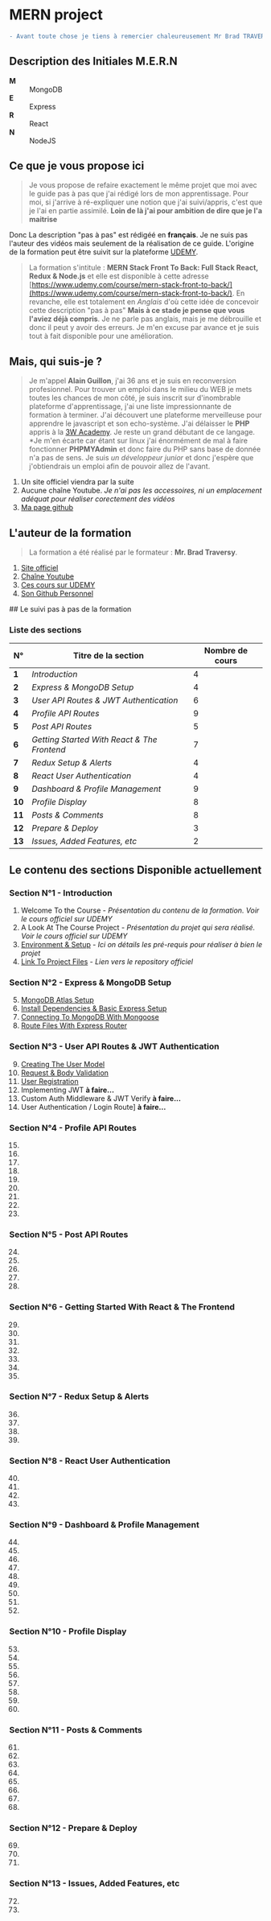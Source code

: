 # MERN project

```diff
- Avant toute chose je tiens à remercier chaleureusement Mr Brad TRAVERSY pour sa formation de qualité.
```

## Description des Initiales M.E.R.N

<dl>
  <dt><strong>M</strong></dt>
  <dd>MongoDB</dd>

  <dt><strong>E</strong></dt>
  <dd>Express</dd>

  <dt><strong>R</strong></dt>
  <dd>React</dd>

  <dt><strong>N</strong></dt>
  <dd>NodeJS</dd>
</dl>

## Ce que je vous propose ici

> Je vous propose de refaire exactement le même projet que moi avec le guide pas à pas que j'ai rédigé lors de mon apprentissage. Pour moi, si j'arrive à ré-expliquer une notion que j'ai suivi/appris, c'est que je l'ai en partie assimilé. **Loin de là j'ai pour ambition de dire que je l'a maitrise**

Donc La description "pas à pas" est rédigéé en **français**. Je ne suis pas l'auteur des vidéos mais seulement de la réalisation de ce guide. L'origine de la formation peut être suivit sur la plateforme [UDEMY](https://www.udemy.com, "Lien vers le site d'Udemy").

> La formation s'intitule : **MERN Stack Front To Back: Full Stack React, Redux & Node.js** et elle est disponible à cette adresse [https://www.udemy.com/course/mern-stack-front-to-back/](https://www.udemy.com/course/mern-stack-front-to-back/). En revanche, elle est totalement en _Anglais_ d'où cette idée de concevoir cette description "pas à pas" **Mais à ce stade je pense que vous l'aviez déjà compris**. Je ne parle pas anglais, mais je me débrouille et donc il peut y avoir des erreurs. Je m'en excuse par avance et je suis tout à fait disponible pour une amélioration.

## Mais, qui suis-je ?

> Je m'appel **Alain Guillon**, j'ai 36 ans et je suis en reconversion profesionnel. Pour trouver un emploi dans le milieu du WEB je mets toutes les chances de mon côté, je suis inscrit sur d'inombrable plateforme d'apprentissage, j'ai une liste impressionnante de formation à terminer. J'ai découvert une plateforme merveilleuse pour apprendre le javascript et son echo-système. J'ai délaisser le **PHP** appris à la [3W Academy](https://3wa.fr). Je reste un grand débutant de ce langage. \*Je m'en écarte car étant sur linux j'ai énormément de mal à faire fonctionner **PHPMYAdmin** et donc faire du PHP sans base de donnée n'a pas de sens. Je suis _un développeur junior_ et donc j'espère que j'obtiendrais un emploi afin de pouvoir allez de l'avant.

1. Un site officiel viendra par la suite
2. Aucune chaîne Youtube. _Je n'ai pas les accessoires, ni un emplacement adéquat pour réaliser corectement des vidéos_
3. [Ma page github](https://github.com/Zyrass)

## L'auteur de la formation

> La formation a été réalisé par le formateur : **Mr. Brad Traversy**.

1. [Site officiel](https://www.traversymedia.com/)
2. [Chaîne Youtube](https://www.youtube.com/channel/UC29ju8bIPH5as8OGnQzwJyA)
3. [Ces cours sur UDEMY](https://www.udemy.com/user/brad-traversy/)
4. [Son Github Personnel](https://github.com/bradtraversy)

## Le suivi pas à pas de la formation

### Liste des sections

| N°     | Titre de la section                         | Nombre de cours |
| ------ | ------------------------------------------- | --------------- |
| **1**  | _Introduction_                              | 4               |
| **2**  | _Express & MongoDB Setup_                   | 4               |
| **3**  | _User API Routes & JWT Authentication_      | 6               |
| **4**  | _Profile API Routes_                        | 9               |
| **5**  | _Post API Routes_                           | 5               |
| **6**  | _Getting Started With React & The Frontend_ | 7               |
| **7**  | _Redux Setup & Alerts_                      | 4               |
| **8**  | _React User Authentication_                 | 4               |
| **9**  | _Dashboard & Profile Management_            | 9               |
| **10** | _Profile Display_                           | 8               |
| **11** | _Posts & Comments_                          | 8               |
| **12** | _Prepare & Deploy_                          | 3               |
| **13** | _Issues, Added Features, etc_               | 2               |

## Le contenu des sections Disponible actuellement

### Section N°1 - Introduction

1. Welcome To the Course - _Présentation du contenu de la formation. Voir le cours officiel sur UDEMY_
2. A Look At The Course Project - _Présentation du projet qui sera réalisé. Voir le cours officiel sur UDEMY_
3. [Environment & Setup](../blop/master/cours/section_1/video_3.md) - _Ici on détails les pré-requis pour réaliser à bien le projet_
4. [Link To Project Files](https://github.com/bradtraversy/devconnector_2.0) - _Lien vers le repository officiel_

### Section N°2 - Express & MongoDB Setup

5. [MongoDB Atlas Setup]()
6. [Install Dependencies & Basic Express Setup]()
7. [Connecting To MongoDB With Mongoose]()
8. [Route Files With Express Router]()

### Section N°3 - User API Routes & JWT Authentication

9. [Creating The User Model]()
10. [Request & Body Validation]()
11. [User Registration]()
12. Implementing JWT **à faire...**
13. Custom Auth Middleware & JWT Verify **à faire...**
14. User Authentication / Login Route] **à faire...**

### Section N°4 - Profile API Routes

15. []()
16. []()
17. []()
18. []()
19. []()
20. []()
21. []()
22. []()
23. []()

### Section N°5 - Post API Routes

24. []()
25. []()
26. []()
27. []()
28. []()

### Section N°6 - Getting Started With React & The Frontend

29. []()
30. []()
31. []()
32. []()
33. []()
34. []()
35. []()

### Section N°7 - Redux Setup & Alerts

36. []()
37. []()
38. []()
39. []()

### Section N°8 - React User Authentication

40. []()
41. []()
42. []()
43. []()

### Section N°9 - Dashboard & Profile Management

44. []()
45. []()
46. []()
47. []()
48. []()
49. []()
50. []()
51. []()
52. []()

### Section N°10 - Profile Display

53. []()
54. []()
55. []()
56. []()
57. []()
58. []()
59. []()
60. []()

### Section N°11 - Posts & Comments

61. []()
62. []()
63. []()
64. []()
65. []()
66. []()
67. []()
68. []()

### Section N°12 - Prepare & Deploy

69. []()
70. []()
71. []()

### Section N°13 - Issues, Added Features, etc

72. []()
73. []()
